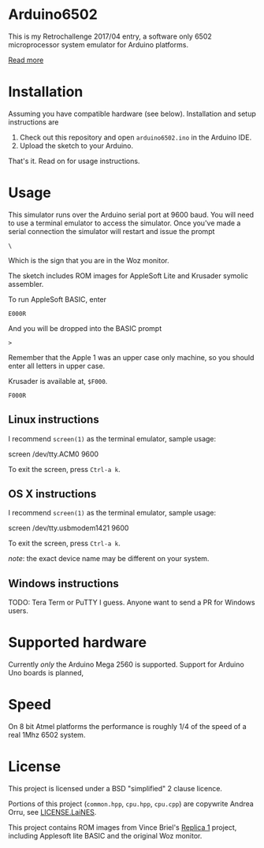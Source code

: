 # Arduino6502

This is my Retrochallenge 2017/04 entry, a software only 6502 microprocessor system emulator for Arduino platforms.

[Read more](https://dave.cheney.net/2017/04/05/retrochallenge-201704-6502-on-arduino)

# Installation

Assuming you have compatible hardware (see below). Installation and setup instructions are

1. Check out this repository and open `arduino6502.ino` in the Arduino IDE.
2. Upload the sketch to your Arduino.

That's it. Read on for usage instructions.

# Usage

This simulator runs over the Arduino serial port at 9600 baud.
You will need to use a terminal emulator to access the simulator.
Once you've made a serial connection the simulator will restart and issue the prompt
```
\
```
Which is the sign that you are in the Woz monitor.

The sketch includes ROM images for AppleSoft Lite and Krusader symolic assembler.

To run AppleSoft BASIC, enter
```
E000R
```
And you will be dropped into the BASIC prompt
```
>
```
Remember that the Apple 1 was an upper case only machine, so you should enter all letters in upper case.

Krusader is available at, `$F000`.
```
F000R
```

## Linux instructions

I recommend `screen(1)` as the terminal emulator, sample usage:

  screen /dev/tty.ACM0 9600

To exit the screen, press `Ctrl-a k`.

## OS X instructions

I recommend `screen(1)` as the terminal emulator, sample usage:

  screen /dev/tty.usbmodem1421 9600

To exit the screen, press `Ctrl-a k`.

_note_: the exact device name may be different on your system.

## Windows instructions

TODO: Tera Term or PuTTY I guess. Anyone want to send a PR for Windows users.

# Supported hardware

Currently _only_ the Arduino Mega 2560 is supported. Support for Arduino Uno boards is planned, 

# Speed

On 8 bit Atmel platforms the performance is roughly 1/4 of the speed of a real 1Mhz 6502 system.

# License

This project is licensed under a BSD "simplified" 2 clause licence.

Portions of this project (`common.hpp`, `cpu.hpp`, `cpu.cpp`) are copywrite Andrea Orru, see [LICENSE.LaiNES](LICENSE.LaiNES).

This project contains ROM images from Vince Briel's [Replica 1](http://www.brielcomputers.com/wordpress/?cat=17) project, including Applesoft lite BASIC and the original Woz monitor.
